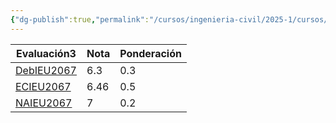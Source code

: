 ```yaml
---
{"dg-publish":true,"permalink":"/cursos/ingenieria-civil/2025-1/cursos/ieu-2067/"}
---
```


<div><table class="dataview table-view-table"><thead class="table-view-thead"><tr class="table-view-tr-header"><th class="table-view-th"><span>Evaluación</span><span class="dataview small-text">3</span></th><th class="table-view-th"><span>Nota</span></th><th class="table-view-th"><span>Ponderación</span></th></tr></thead><tbody class="table-view-tbody"><tr><td><span><a data-tooltip-position="top" aria-label="Cursos/Ingeniería Civil/2025-1/Evaluaciones/Energía, Infraestructura y Territorio/DebIEU2067.md" data-href="Cursos/Ingeniería Civil/2025-1/Evaluaciones/Energía, Infraestructura y Territorio/DebIEU2067.md" href="Cursos/Ingeniería Civil/2025-1/Evaluaciones/Energía, Infraestructura y Territorio/DebIEU2067.md" class="original-internal-link" target="_blank" rel="noopener nofollow" style="display: none;">DebIEU2067</a><a data-tooltip-position="top" aria-label="Cursos/Ingeniería Civil/2025-1/Evaluaciones/Energía, Infraestructura y Territorio/DebIEU2067.md" data-href="Cursos/Ingeniería Civil/2025-1/Evaluaciones/Energía, Infraestructura y Territorio/DebIEU2067.md" href="Cursos/Ingeniería Civil/2025-1/Evaluaciones/Energía, Infraestructura y Territorio/DebIEU2067.md" class="internal-link mathLink-internal-link" target="_blank" rel="noopener nofollow">DebIEU2067</a></span></td><td>6.3</td><td><span>0.3</span></td></tr><tr><td><span><a data-tooltip-position="top" aria-label="Cursos/Ingeniería Civil/2025-1/Evaluaciones/Energía, Infraestructura y Territorio/ECIEU2067.md" data-href="Cursos/Ingeniería Civil/2025-1/Evaluaciones/Energía, Infraestructura y Territorio/ECIEU2067.md" href="Cursos/Ingeniería Civil/2025-1/Evaluaciones/Energía, Infraestructura y Territorio/ECIEU2067.md" class="original-internal-link" target="_blank" rel="noopener nofollow" style="display: none;">ECIEU2067</a><a data-tooltip-position="top" aria-label="Cursos/Ingeniería Civil/2025-1/Evaluaciones/Energía, Infraestructura y Territorio/ECIEU2067.md" data-href="Cursos/Ingeniería Civil/2025-1/Evaluaciones/Energía, Infraestructura y Territorio/ECIEU2067.md" href="Cursos/Ingeniería Civil/2025-1/Evaluaciones/Energía, Infraestructura y Territorio/ECIEU2067.md" class="internal-link mathLink-internal-link" target="_blank" rel="noopener nofollow">ECIEU2067</a></span></td><td>6.46</td><td><span>0.5</span></td></tr><tr><td><span><a data-tooltip-position="top" aria-label="Cursos/Ingeniería Civil/2025-1/Evaluaciones/Energía, Infraestructura y Territorio/NAIEU2067.md" data-href="Cursos/Ingeniería Civil/2025-1/Evaluaciones/Energía, Infraestructura y Territorio/NAIEU2067.md" href="Cursos/Ingeniería Civil/2025-1/Evaluaciones/Energía, Infraestructura y Territorio/NAIEU2067.md" class="original-internal-link" target="_blank" rel="noopener nofollow" style="display: none;">NAIEU2067</a><a data-tooltip-position="top" aria-label="Cursos/Ingeniería Civil/2025-1/Evaluaciones/Energía, Infraestructura y Territorio/NAIEU2067.md" data-href="Cursos/Ingeniería Civil/2025-1/Evaluaciones/Energía, Infraestructura y Territorio/NAIEU2067.md" href="Cursos/Ingeniería Civil/2025-1/Evaluaciones/Energía, Infraestructura y Territorio/NAIEU2067.md" class="internal-link mathLink-internal-link" target="_blank" rel="noopener nofollow">NAIEU2067</a></span></td><td>7</td><td><span>0.2</span></td></tr></tbody></table></div><p><span><span class="math math-inline is-loaded"><mjx-container class="MathJax" jax="CHTML"><mjx-math class="MJX-TEX"><mjx-mstyle size="Lg"><mjx-texatom texclass="ORD"><mjx-mtext class="mjx-n"><mjx-c class="mjx-c4E"></mjx-c><mjx-c class="mjx-c46"></mjx-c><mjx-c class="mjx-c43"></mjx-c></mjx-mtext><mjx-mo class="mjx-n" space="4"><mjx-c class="mjx-c3D"></mjx-c></mjx-mo><mjx-mn class="mjx-n" space="4"><mjx-c class="mjx-c36"></mjx-c><mjx-c class="mjx-c2E"></mjx-c><mjx-c class="mjx-c35"></mjx-c></mjx-mn></mjx-texatom></mjx-mstyle></mjx-math></mjx-container></span></span></p>
